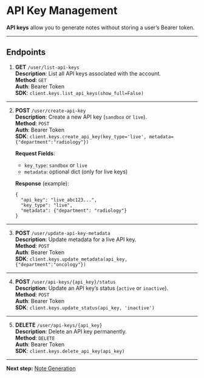 # API Key Management

**API keys** allow you to generate notes without storing a user’s Bearer token.  

---

## Endpoints

1. **GET** `/user/list-api-keys`  
   **Description**: List all API keys associated with the account.  
   **Method**: `GET`  
   **Auth**: Bearer Token  
   **SDK**: `client.keys.list_api_keys(show_full=False)`

---

2. **POST** `/user/create-api-key`  
   **Description**: Create a new API key (`sandbox` or `live`).  
   **Method**: `POST`  
   **Auth**: Bearer Token  
   **SDK**: `client.keys.create_api_key(key_type='live', metadata={"department":"radiology"})`

   **Request Fields**:
   - `key_type`: `sandbox` or `live`
   - `metadata`: optional dict (only for live keys)

   **Response** (example):
    
       {
         "api_key": "live_abc123...",
         "key_type": "live",
         "metadata": {"department": "radiology"}
       }

---

3. **POST** `/user/update-api-key-metadata`  
   **Description**: Update metadata for a live API key.  
   **Method**: `POST`  
   **Auth**: Bearer Token  
   **SDK**: `client.keys.update_metadata(api_key, {"department":"oncology"})`

---

4. **POST** `/user/api-keys/{api_key}/status`  
   **Description**: Update an API key’s status (`active` or `inactive`).  
   **Method**: `POST`  
   **Auth**: Bearer Token  
   **SDK**: `client.keys.update_status(api_key, 'inactive')`

---

5. **DELETE** `/user/api-keys/{api_key}`  
   **Description**: Delete an API key permanently.  
   **Method**: `DELETE`  
   **Auth**: Bearer Token  
   **SDK**: `client.keys.delete_api_key(api_key)`

---

**Next step:** [Note Generation](note-generation.md)